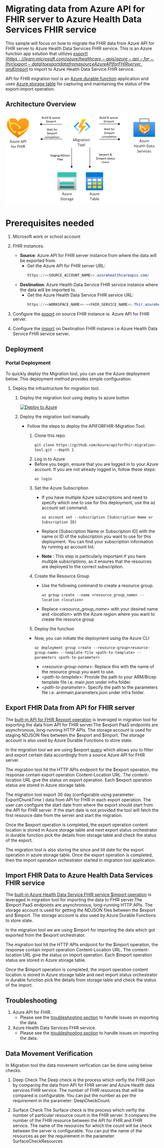 # Migrating data from Azure API for FHIR server to Azure Health Data Services FHIR service

This sample will focus on how to migrate the FHIR data from Azure API for FHIR server to Azure Health Data Services FHIR service. This is an Azure function app solution that utilizes [$export](https://learn.microsoft.com/azure/healthcare-apis/azure-api-for-fhir/export-data) to export data from a source Azure API for FHIR server, and [$import](https://learn.microsoft.com/azure/healthcare-apis/fhir/import-data) to import to Azure Health Data Service FHIR service.

API for FHIR migration tool is an [Azure durable function](https://learn.microsoft.com/azure/azure-functions/durable/) application and uses [Azure storage table](https://learn.microsoft.com/azure/storage/tables/table-storage-overview) for capturing and maintaining the status of the export-import operation.

## Architecture Overview

![Architecture](images/Migration-tool-V1.2-Architecture.png)

# Prerequisites needed
1.	Microsoft work or school account
2.	FHIR instances.
	-	**Source**: Azure API for FHIR server instance from where the data will be exported from.
		- Get the Azure API for FHIR server URL:
			```PowerShell
			https://<<SOURCE_ACCOUNT_NAME>>.azurehealthcareapis.com/
			```
	-	**Destination**: Azure Health Data Service FHIR service instance where the data will be imported to.
		- Get the Azure Health Data Service FHIR service URL:
			```PowerShell
			https://<<WORKSPACE_NAME>>-<<FHIR_SERVICE_NAME>>.fhir.azurehealthcareapis.com/
			```
3. Configure the [export](https://learn.microsoft.com/azure/healthcare-apis/azure-api-for-fhir/configure-export-data) on source FHIR instance ie. Azure API for FHIR server.

4. Configure the [import](https://learn.microsoft.com/azure/healthcare-apis/fhir/configure-import-data) on Destination FHIR instance i.e Azure Health Data Service FHIR service server.

## Deployment
### Portal Deployment

To quickly deploy the Migration tool, you can use the Azure deployment below. This deployment method provides simple configuration.

1. Deploy the infrastructure for migration tool.
	1. Deploy the migration tool using deploy to azure button

		[![Deploy to Azure](https://aka.ms/deploytoazurebutton)](https://portal.azure.com/#create/Microsoft.Template/uri/https%3A%2F%2Fraw.githubusercontent.com%2FAzure%2Fapiforfhir-migration-tool%2Fmain%2Finfra%2Fmain.json/createUIDefinitionUri/https%3A%2F%2Fraw.githubusercontent.com%2FAzure%2Fapiforfhir-migration-tool%2Fmain%2Finfra%2FuiDefForm.json)

    2. Deploy the migration tool manually

		- Follow the steps to deploy the APIFORFHIR-Migration Tool:

			1. Clone this repo
				```azurecli
				git clone https://github.com/Azure/apiforfhir-migration-tool.git --depth 1
				```
			2. Log in to Azure
			- Before you begin, ensure that you are logged in to your Azure account. If you are not already logged in, follow these steps:
				```
				az login
				```
			3. Set the Azure Subscription
				- If you have multiple Azure subscriptions and need to specify which one to use for this deployment, use the az account set command:
					```
					az account set --subscription [Subscription Name or Subscription ID]
					```
				- Replace [Subscription Name or Subscription ID] with the name or ID of the subscription you want to use for this deployment. You can find your subscription information by running az account list.

				- **Note** : This step is particularly important if you have multiple subscriptions, as it ensures that the resources are deployed to the correct subscription.

			4. Create the Resource Group

				- Use the following command to create a resource group.
					```
					az group create --name <resource_group_name> --location <location>
					```
				- Replace <*resource_group_name*> with your desired name and <*location*> with the Azure region where you want to create the resource group

			5. Deploy the function
			- Now, you can initiate the deployment using the Azure CLI
				```
				az deployment group create --resource-group<resource-group-name> --template-file <path-to-template> --parameters <path-to-parameter>
				```
				- <*resource-group-name*>: Replace this with the name of the resource group you want to use.
				- <*path-to-template*>: Provide the path to your ARM/Bicep template file i.e. main.json under infra folder.
				- <*path-to-parameter*>: Specify the path to the parameters file i.e. armmain.parameters.json under infra folder.

## Export FHIR Data from API for FHIR server

The [built-in API for FHIR $export operation](https://learn.microsoft.com/azure/healthcare-apis/azure-api-for-fhir/export-data) is leveraged in migration tool for exporting the data from API for FHIR server.The $export PaaS endpoints are asynchronous, long-running HTTP APIs. 
The storage account is used for staging NDJSON files between the $export and $import. The storage account is also used by Azure Durable Functions to store state. 

In the migration tool we are using $export [query](https://learn.microsoft.com/azure/healthcare-apis/azure-api-for-fhir/export-data#query-parameters) which allows you to filter and export certain data accordingly from a source Azure API for FHIR server.

The migration tool hit the HTTP APIs endpoint for the $export operation, the response contain export operation Content-Location URL. The content-location URL give the status on export operation. Each $export operation status are stored in Azure storage table.

The migration tool export 30 day (configurable using parameter: ExportChunkTime ) data from API for FHIR in each export operation. The user can configure the start date from where the export should start from the API for FHIR server. If the start date is not provided the tool will fetch the first resource date from the server and start the migration.

Once the $export operation is completed, the export operation content location is stored in Azure storage table and next export status orchestrator in durable function pick the details from storage table and check the status of the export.

The migration tool is also storing the since and till date for the export operation in azure storage table. Once the export operation is completed, then the import operation orchestrator started in migration tool application.

## Import FHIR Data to Azure Health Data Services FHIR service

The [built-in Azure Health Data Service FHIR service $import operation](https://learn.microsoft.com/azure/healthcare-apis/fhir/import-data) is leveraged in migration tool for importing the data to FHIR server.The $import PaaS endpoints are asynchronous, long-running HTTP APIs. 
The storage account is used for getting the NDJSON files between the $export and $import. The storage account is also used by Azure Durable Functions to store state. 

In the migration tool we are using $import for importing the data which got exported from the $export orchestrator.

The migration tool hit the HTTP APIs endpoint for the $import operation, the response contain import operation Content-Location URL. The content-location URL give the status on import operation. Each $import operation status are stored in Azure storage table.

Once the $import operation is completed, the import operation content location is stored in Azure storage table and next import status orchestrator in durable function pick the details from storage table and check the status of the import.

## Troubleshooting

1. Azure API for FHIR.
	-  Please see the [troubleshooting section](https://learn.microsoft.com/azure/healthcare-apis/fhir/export-data#troubleshoot) to handle issues on exporting the data.
2. Azure Health Data Services FHIR service.
	-  Please see the [troubleshooting section](https://learn.microsoft.com/azure/healthcare-apis/fhir/import-data#troubleshooting) to handle issues on importing the data.

## Data Movement Verification

In Migration tool the data movement verfication can be done using below checks.

1. Deep Check 
    The Deep check is the process which verfiy the FHIR json by comparing the data from API for FHIR server and Azure Health data services FHIR service.
    The number of FHIR resources that will be compared is configurable. You can put the number as per the requirement in the parameter: DeepCheckCount.

2. Surface Check
    The Surface check is the process which verfiy the number of particular resource count in the FHIR server. It compares the number of the FHIR resource between the API for FHIR and FHIR service. The name of the resources for which the count will be check between the server is configurable. You can put the name of the resources as per the requirement in the parameter: SurfaceCheckResources
